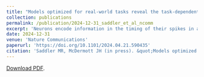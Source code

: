 ```yaml
---
title: "Models optimized for real-world tasks reveal the task-dependent necessity of precise temporal coding in hearing"
collection: publications
permalink: /publication/2024-12-31_saddler_et_al_ncomm
excerpt: 'Neurons encode information in the timing of their spikes in addition to their firing rates. Spike timing is particularly precise in the auditory nerve, where action potentials phase lock to sound with sub-millisecond precision, but its behavioral relevance remains uncertain. We optimized machine learning models to perform real-world hearing tasks with simulated cochlear input, assessing the precision of auditory nerve spike timing needed to reproduce human behavior. Models with high-fidelity phase locking exhibited more human-like sound localization and speech perception than models without, consistent with an essential role in human hearing. However, the temporal precision needed to reproduce human-like behavior varied across tasks, as did the precision that benefited real-world task performance. These effects suggest that perceptual domains incorporate phase locking to different extents depending on the demands of real-world hearing. The results illustrate how optimizing models for realistic tasks can clarify the role of candidate neural codes in perception.'
date: 2024-12-31
venue: 'Nature Communications'
paperurl: 'https://doi.org/10.1101/2024.04.21.590435'
citation: 'Saddler MR, McDermott JH (in press). &quot;Models optimized for real-world tasks reveal the task-dependent necessity of precise temporal coding in hearing.&quot; <i>Nature Communications</i>.'
---
```

[Download PDF](https://www.biorxiv.org/content/10.1101/2024.04.21.590435v2.full.pdf).
